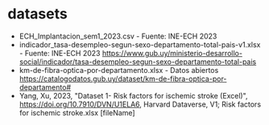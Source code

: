 # datasets
- ECH_Implantacion_sem1_2023.csv - Fuente: INE-ECH 2023
- indicador_tasa-desempleo-segun-sexo-departamento-total-pais-v1.xlsx - Fuente: INE-ECH 2023 https://www.gub.uy/ministerio-desarrollo-social/indicador/tasa-desempleo-segun-sexo-departamento-total-pais
- km-de-fibra-optica-por-departamento.xlsx - Datos abiertos https://catalogodatos.gub.uy/dataset/km-de-fibra-optica-por-departamento#
- Yang, Xu, 2023, "Dataset 1- Risk factors for ischemic stroke (Excel)", https://doi.org/10.7910/DVN/U1ELA6, Harvard Dataverse, V1; Risk factors for ischemic stroke.xlsx [fileName]
